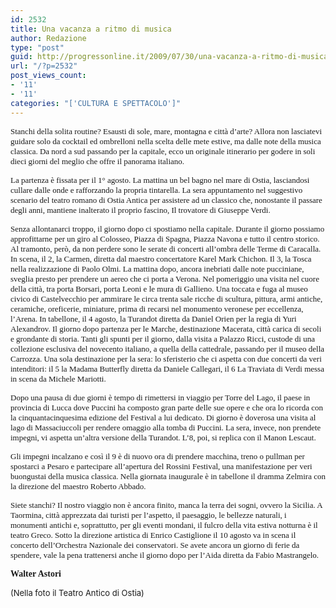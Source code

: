 ```yaml
---
id: 2532
title: Una vacanza a ritmo di musica
author: Redazione
type: "post"
guid: http://progressonline.it/2009/07/30/una-vacanza-a-ritmo-di-musica/
url: "/?p=2532"
post_views_count:
- '11'
- '11'
categories: "['CULTURA E SPETTACOLO']"
---
```


<span style="font-size: small; "><span style="font-family: Tahoma; ">Stanchi della solita routine? Esausti di sole, mare, montagna e città d’arte? Allora non lasciatevi guidare solo da cocktail ed ombrelloni nella scelta delle mete estive, ma dalle note della musica classica. Da nord a sud passando per la capitale, ecco un originale itinerario per godere in soli dieci giorni del meglio che offre il panorama italiano.</span></span>

<span style="font-size: small; "><span style="font-family: Tahoma; ">La partenza è fissata per il 1° agosto. La mattina un bel bagno nel mare di Ostia, lasciandosi cullare dalle onde e rafforzando la propria tintarella. La sera appuntamento nel suggestivo scenario del teatro romano di Ostia Antica per assistere ad un classico che, nonostante il passare degli anni, mantiene inalterato il proprio fascino, Il trovatore di Giuseppe Verdi.</span></span>

<span style="font-size: small; "> </span>

<span style="font-size: small; "><span style="font-family: Tahoma; ">Senza allontanarci troppo, il giorno dopo ci spostiamo nella capitale. Durante il giorno possiamo approfittarne per un giro al Colosseo, Piazza di Spagna, Piazza Navona e tutto il centro storico. Al tramonto, però, da non perdere sono le serate di concerti all’ombra delle Terme di Caracalla. In scena, il 2, la Carmen, diretta dal maestro concertatore Karel Mark Chichon. Il 3, la Tosca nella realizzazione di Paolo Olmi. La mattina dopo, ancora inebriati dalle note pucciniane, sveglia presto per prendere un aereo che ci porta a Verona. Nel pomeriggio una visita nel cuore della città, tra porta Borsari, porta Leoni e le mura di Gallieno. Una toccata e fuga al museo civico di Castelvecchio per ammirare le circa trenta sale ricche di scultura, pittura, armi antiche, ceramiche, oreficerie, miniature, prima di recarsi nel monumento veronese per eccellenza, l’Arena. In tabellone, il 4 agosto, la Turandot diretta da Daniel Orien per la regia di Yuri Alexandrov. Il giorno dopo partenza per le Marche, destinazione Macerata, città carica di secoli e grondante di storia. Tanti gli spunti per il giorno, dalla visita a Palazzo Ricci, custode di una collezione esclusiva del novecento italiano, a quella della cattedrale, passando per il museo della Carrozza. Una sola destinazione per la sera: lo sferisterio che ci aspetta con due concerti da veri intenditori: il 5 la Madama Butterfly diretta da Daniele Callegari, il 6 La Traviata di Verdi messa in scena da Michele Mariotti.</span></span>

<span style="font-size: small; "> </span>

<span style="font-size: small; "><span style="font-family: Tahoma; ">Dopo una pausa di due giorni è tempo di rimettersi in viaggio per Torre del Lago, il paese in provincia di Lucca dove Puccini ha composto gran parte delle sue opere e che ora lo ricorda con la cinquantacinquesima edizione del Festival a lui dedicato. Di giorno è doverosa una visita al lago di Massaciuccoli per rendere omaggio alla tomba di Puccini. La sera, invece, non prendete impegni, vi aspetta un’altra versione della Turandot. L’8, poi, si replica con il Manon Lescaut.</span></span>

<span style="font-size: small; "><span style="font-family: Tahoma; ">Gli impegni incalzano e così il 9 è di nuovo ora di prendere macchina, treno o pullman per spostarci a Pesaro e partecipare all’apertura del Rossini Festival, una manifestazione per veri buongustai della musica classica. Nella giornata inaugurale è in tabellone il dramma Zelmira con la direzione del maestro Roberto Abbado.</span></span>

<span style="font-size: small; "> </span>

<span style="font-size: small; "><span style="font-family: Tahoma; ">Siete stanchi? Il nostro viaggio non è ancora finito, manca la terra dei sogni, ovvero la Sicilia. A Taormina, città apprezzata dai turisti per l’aspetto, il paesaggio, le bellezze naturali, i monumenti antichi e, soprattutto, per gli eventi mondani, il fulcro della vita estiva notturna è il teatro Greco. Sotto la direzione artistica di Enrico Castiglione il 10 agosto va in scena il concerto dell’Orchestra Nazionale dei conservatori. Se avete ancora un giorno di ferie da spendere, vale la pena trattenersi anche il giorno dopo per l’Aida diretta da Fabio Mastrangelo.</span></span>

<span style="font-size: small; "> </span>

<span style="font-size: small; "> </span>

<span style="font-family: Tahoma; ">**Walter Astori**</span>

<span style="font-size: small; "> </span>

<span style="font-size: small; ">(Nella foto il Teatro Antico di Ostia)</span>

<span style="font-size: small; "> </span>